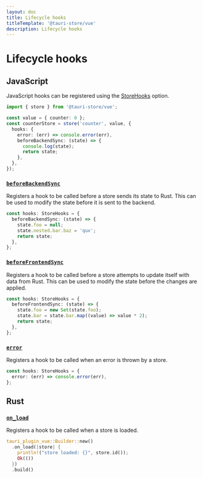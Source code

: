 ```yaml
---
layout: doc
title: Lifecycle hooks
titleTemplate: '@tauri-store/vue'
description: Lifecycle hooks
---
```


# Lifecycle hooks

## JavaScript

JavaScript hooks can be registered using the [StoreHooks](https://tb.dev.br/tauri-store/js-docs/plugin-vue/interfaces/StoreHooks.html) option.

```typescript
import { store } from '@tauri-store/vue';

const value = { counter: 0 };
const counterStore = store('counter', value, {
  hooks: {
    error: (err) => console.error(err),
    beforeBackendSync: (state) => {
      console.log(state);
      return state;
    },
  },
});
```

### [`beforeBackendSync`](https://tb.dev.br/tauri-store/js-docs/plugin-vue/interfaces/StoreHooks.html#beforebackendsync)

Registers a hook to be called before a store sends its state to Rust. This can be used to modify the state before it is sent to the backend.

```typescript
const hooks: StoreHooks = {
  beforeBackendSync: (state) => {
    state.foo = null;
    state.nested.bar.baz = 'qux';
    return state;
  },
};
```

### [`beforeFrontendSync`](https://tb.dev.br/tauri-store/js-docs/plugin-vue/interfaces/StoreHooks.html#beforefrontendsync)

Registers a hook to be called before a store attempts to update itself with data from Rust. This can be used to modify the state before the changes are applied.

```typescript
const hooks: StoreHooks = {
  beforeFrontendSync: (state) => {
    state.foo = new Set(state.foo);
    state.bar = state.bar.map((value) => value * 2);
    return state;
  },
};
```

### [`error`](https://tb.dev.br/tauri-store/js-docs/plugin-vue/interfaces/StoreHooks.html#error)

Registers a hook to be called when an error is thrown by a store.

```typescript
const hooks: StoreHooks = {
  error: (err) => console.error(err),
};
```

## Rust

### [`on_load`](https://docs.rs/tauri-plugin-vue/latest/tauri_plugin_vue/struct.Builder.html#method.on_load)

Registers a hook to be called when a store is loaded.

```rust
tauri_plugin_vue::Builder::new()
  .on_load(|store| {
    println!("store loaded: {}", store.id());
    Ok(())
  })
  .build()
```
